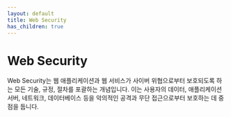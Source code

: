 ```yaml
---
layout: default
title: Web Security
has_children: true 
---
```


# Web Security 
Web Security는 웹 애플리케이션과 웹 서비스가 사이버 위협으로부터 보호되도록 하는 모든 기술, 규정, 절차를 포괄하는 개념입니다. 이는 사용자의 데이터, 애플리케이션 서버, 네트워크, 데이터베이스 등을 악의적인 공격과 무단 접근으로부터 보호하는 데 중점을 둡니다.